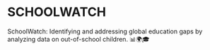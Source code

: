 # SCHOOLWATCH
SchoolWatch: Identifying and addressing global education gaps by analyzing data on out-of-school children. 📊🌍🎓
